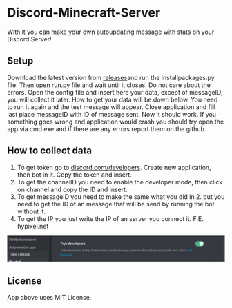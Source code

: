 # Discord-Minecraft-Server
With it you can make your own autoupdating message with stats on your Discord Server!
## Setup
Download the latest version from [releases](https://github.com/heyngra/Discord-Minecraft-Server/releases)and run the installpackages.py file. Then open run.py file and wait until it closes. Do not care about the errors. Open the config file and insert here your data, except of messageID, you will collect it later. How to get your data will be down below. You need to run it again and the test message will appear. Close application and fill last place messageID with ID of message sent. Now it should work. If you something goes wrong and application would crash you should try open the app via cmd.exe and if there are any errors report them on the github.



## How to collect data

1. To get token go to [discord.com/developers](https://discord.com/developers/applications). Create new application, then bot in it. Copy the token and insert.
2. To get the channelID you need to enable the developer mode, then click on channel and copy the ID and insert.
3. To get messageID you need to make the same what you did in 2. but you need to get the ID of an message that will be send by running the bot without it.
4. To get the IP you just write the IP of an server you connect it. F.E. hypixel.net
<p align="center"> <img src="DeveloperMode.PNG"> </p>

## License
App above uses MIT License.
